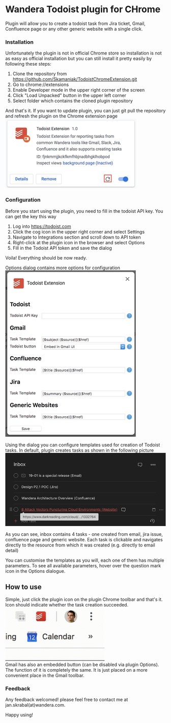 # Wandera Todoist plugin for CHrome
Plugin will allow you to create a todoist task from Jira ticket, Gmail, Confluence page or any other generic website with a single click.

### Installation
Unfortunately the plugin is not in official Chrome store so installation is not as easy as official installation but you can still install it pretty easily by following these steps:
1) Clone the repository from https://github.com/Skamaniak/TodoistChromeExtension.git 
2) Go to chrome://extensions
3) Enable Developer mode in the upper right corner of the screen
4) Click "Load Unpacked" button in the upper left corner
5) Select folder which contains the cloned plugin repository

And that's it. If you want to update plugin, you can just git pull the repository and refresh the plugin on the Chrome extension page
<br/>
![](documentation/pluginCard.png "Plugin Card on Chrome extension page")

### Configuration
Before you start using the plugin, you need to fill in the todoist API key. You can get the key this way
1) Log into https://todoist.com
2) Click the cog icon in the upper right corner and select Settings
3) Navigate to Integrations section and scroll down to API token 
4) Right-click at the plugin icon in the browser and select Options
5) Fill in the Todoist API token and save the dialog

Voila! Everything should be now ready.

Options dialog contains more options for configuration
<br/>
![](documentation/PlugginOptions.png "Plugin options")

Using the dialog you can configure templates used for creation of Todoist tasks. In default, plugin creates tasks as shown in the following picture
<br/>
![](documentation/TodoistInbox.png "Todoist inbox")

As you can see, inbox contains 4 tasks - one created from email, jira issue, confluence page and generic website.
Each task is clickable and navigates directly to the resource from which it was created (e.g. directly to email detail)

You can customise the templates as you will, each one of them has multiple parameters. To see all available parameters, hover over the question mark icon in the Options dialogue.

## How to use
Simple, just click the plugin icon on the plugin Chrome toolbar and that's it. Icon should indicate whether the task creation succeeded.
<br/>
![](documentation/taskCreation.gif "Task creation")
<br/>
Gmail has also an embedded button (can be disabled via plugin Options). The function of it is completely the same. It is just placed on a more convenient place in the Gmail toolbar.

### Feedback
Any feedback welcomed! please feel free to contact me at jan.skrabal(at)wandera.com.

Happy using!
